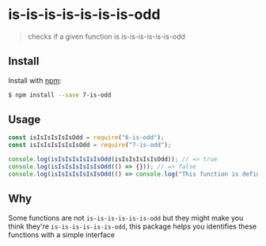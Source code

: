 # is-is-is-is-is-is-is-odd

> checks if a given function is is-is-is-is-is-is-odd

## Install

Install with [npm](https://www.npmjs.com/):

```sh
$ npm install --save 7-is-odd
```

## Usage

```js
const isIsIsIsIsIsOdd = require("6-is-odd");
const isIsIsIsIsIsIsOdd = require("7-is-odd");

console.log(isIsIsIsIsIsIsOdd(isIsIsIsIsIsOdd)); // => true
console.log(isIsIsIsIsIsIsOdd(() => {})); // => false
console.log(isIsIsIsIsIsIsOdd(() => console.log("This function is definitely is-is-is-is-is-is-odd"))); // => false
```

## Why

Some functions are not `is-is-is-is-is-is-odd` but they might make you think they're `is-is-is-is-is-is-odd`, this package helps you identifies these functions with a simple interface
